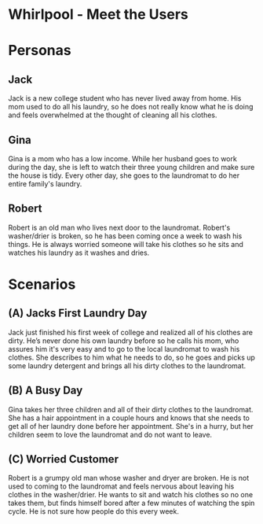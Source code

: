 # Whirlpool - Meet the Users

# Personas

## Jack

Jack is a new college student who has never lived away from home. His mom used to do all his laundry, so he does not really know what he is doing and feels overwhelmed at the thought of cleaning all his clothes.

## Gina

Gina is a mom who has a low income. While her husband goes to work during the day, she is left to watch their three young children and make sure the house is tidy. Every other day, she goes to the laundromat to do her entire family's laundry.

## Robert

Robert is an old man who lives next door to the laundromat. Robert's washer/drier is broken, so he has been coming once a week to wash his things. He is always worried someone will take his clothes so he sits and watches his laundry as it washes and dries.

# Scenarios

## (A) Jacks First Laundry Day

Jack just finished his first week of college and realized all of his clothes are dirty. He’s never done his own laundry before so he calls his mom, who assures him it's very easy and to go to the local laundromat to wash his clothes. She describes to him what he needs to do, so he goes and picks up some laundry detergent and brings all his dirty clothes to the laundromat.

## (B) A Busy Day

Gina takes her three children and all of their dirty clothes to the laundromat. She has a hair appointment in a couple hours and knows that she needs to get all of her laundry done before her appointment. She's in a hurry, but her children seem to love the laundromat and do not want to leave. 

## (C) Worried Customer

Robert is a grumpy old man whose washer and dryer are broken. He is not used to coming to the laundromat and feels nervous about leaving his clothes in the washer/drier. He wants to sit and watch his clothes so no one takes them, but finds himself bored after a few minutes of watching the spin cycle. He is not sure how people do this every week. 
